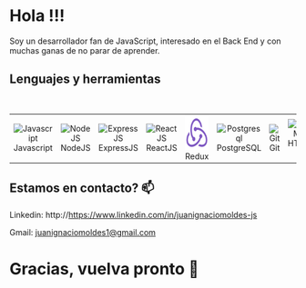 # Hola !!!

Soy un desarrollador fan de JavaScript, interesado en el Back End y con muchas ganas de no parar de aprender.


## Lenguajes y herramientas  
<br>

<table align="center">
  <tr>
    <td align="center" width="100">
      <img src="https://upload.wikimedia.org/wikipedia/commons/9/99/Unofficial_JavaScript_logo_2.svg" width="60" height="60" alt="Javascript" />
      <br>Javascript
    </td>
    <td align="center" width="100">
      <img src="https://i.pinimg.com/564x/cd/12/12/cd1212c949eb07ebdd18db8f8cbb350b.jpg" width="60" height="60"  alt="NodeJS" />
      <br>NodeJS
    </td>
    <td align="center" width="100"> 
      <img src="https://www.vectorlogo.zone/logos/expressjs/expressjs-icon.svg" width="60" height="60" alt="ExpressJS" />
      <br>ExpressJS
    </td>
    <td align="center" width="100">
      <img src="https://www.vectorlogo.zone/logos/reactjs/reactjs-icon.svg" width="60" height="60" alt="ReactJS" />
      <br>ReactJS
    </td>
    <td align="center" width="100">
      <img src="https://raw.githubusercontent.com/sachinverma53121/sachinverma53121/master/icons/redux.png" width="60" height="60" alt="Redux" />
      <br>Redux
    </td>
    <td align="center" width="100">
      <img src="https://upload.wikimedia.org/wikipedia/commons/thumb/2/29/Postgresql_elephant.svg/1200px-Postgresql_elephant.svg.png" width="60" height="60" alt="Postgresql" />
      <br>PostgreSQL
    </td>
    <td align="center"  width="100">
      <img src="https://www.vectorlogo.zone/logos/git-scm/git-scm-icon.svg" width="60" height="60"  alt="Git" />
      <br>Git
    </td>
    <td align="center" width="100">
      <img src="https://upload.wikimedia.org/wikipedia/commons/thumb/3/38/HTML5_Badge.svg/600px-HTML5_Badge.svg.png" width="60" height="60" alt="HTML" />
      <br>HTML 5
    </td>
    <td align="center" width="100">
      <img src="https://cdn4.iconfinder.com/data/icons/social-media-logos-6/512/121-css3-512.png" width="60" height="60" alt="CSS" />
      <br>CSS 3
    </td>
  </tr>
</table>

## Estamos en contacto? 📫

Linkedin: http://https://www.linkedin.com/in/juanignaciomoldes-js

Gmail: juanignaciomoldes1@gmail.com


# Gracias, vuelva pronto   👋


